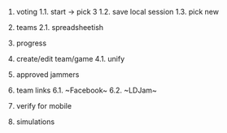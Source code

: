 
1. voting
1.1. start -> pick 3
1.2. save local session 
1.3. pick new

2. teams
2.1. spreadsheetish

3. progress

4. create/edit team/game
4.1. unify

5. approved jammers

6. team links
6.1. ~Facebook~
6.2. ~LDJam~

7. verify for mobile

8. simulations

